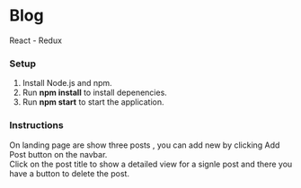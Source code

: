 # Blog
React - Redux

### Setup
1. Install Node.js and npm.
2. Run **npm install** to install depenencies.
3. Run **npm start** to start the application.

### Instructions
On landing page are show three posts , you can add new by clicking Add Post button on the navbar.<br>
Click on the post title to show a detailed view for a signle post and there you have a button to delete the post.
